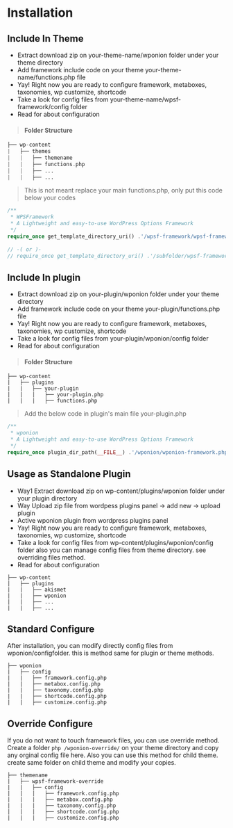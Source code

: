 # Installation

## Include In Theme

* Extract download zip on your-theme-name/wponion folder under your theme directory 
* Add framework include code on your theme your-theme-name/functions.php file
* Yay! Right now you are ready to configure framework, metaboxes, taxonomies, wp customize, shortcode
* Take a look for config files from your-theme-name/wpsf-framework/config folder
* Read for about configuration

> #### Folder Structure

```php
├── wp-content
|   ├── themes
|   |   ├── themename
|   |   ├── functions.php
|   |   ├── ...
|   |   ├── ...
```

> This is not meant replace your main functions.php, only put this code below your codes

```php
/**
 * WPSFramework
 * A Lightweight and easy-to-use WordPress Options Framework
 */
require_once get_template_directory_uri() .'/wpsf-framework/wpsf-framework.php';
​
// -( or )-
// require_once get_template_directory_uri() .'/subfolder/wpsf-framework/wpsf-framework.php';
```

## Include In plugin

* Extract download zip on your-plugin/wponion folder under your theme directory
* Add framework include code on your theme your-plugin/functions.php file
* Yay! Right now you are ready to configure framework, metaboxes, taxonomies, wp customize, shortcode
* Take a look for config files from your-plugin/wponion/config folder
* Read for about configuration

> #### Folder Structure

```text
├── wp-content
|   ├── plugins
|   |   ├── your-plugin
|   |   |   ├── your-plugin.php
|   |   |   ├── functions.php
```

> Add the below code in plugin's main file your-plugin.php

```php
/**
 * wponion
 * A Lightweight and easy-to-use WordPress Options Framework
 */
require_once plugin_dir_path(__FILE__) .'/wponion/wponion-framework.php';
```

## Usage as Standalone Plugin

* Way1 Extract download zip on wp-content/plugins/wponion folder under your plugin directory
* Way  Upload zip file from wordpess plugins panel -&gt; add new -&gt; upload plugin
* Active wponion plugin from wordpress plugins panel
* Yay! Right now you are ready to configure framework, metaboxes, taxonomies, wp customize, shortcode
* Take a look for config files from wp-content/plugins/wponion/config folder also you can manage config files from theme directory. see overriding files method.
* Read for about configuration

```text
├── wp-content
|   ├── plugins
|   |   ├── akismet
|   |   ├── wponion
|   |   ├── ...
|   |   ├── ...
```

## Standard Configure

After installation, you can modify directly config files from wponion/configfolder. this is method same for plugin or theme methods.

```text
├── wponion
|   ├── config
|   |   ├── framework.config.php
|   |   ├── metabox.config.php
|   |   ├── taxonomy.config.php
|   |   ├── shortcode.config.php
|   |   ├── customize.config.php
```

## Override Configure

If you do not want to touch framework files, you can use override method. Create a folder `php /wponion-override/` on your theme directory and copy any orginal config file here. Also you can use this method for child theme. create same folder on child theme and modify your copies.

```text
├── themename
|   ├── wpsf-framework-override
|   |   ├── config
|   |   |   ├── framework.config.php
|   |   |   ├── metabox.config.php
|   |   |   ├── taxonomy.config.php
|   |   |   ├── shortcode.config.php
|   |   |   ├── customize.config.php
```

